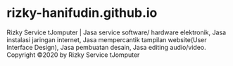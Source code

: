 # rizky-hanifudin.github.io
Rizky Service tJomputer | Jasa service software/ hardware elektronik, Jasa instalasi jaringan internet, Jasa mempercantik tampilan website(User Interface Design), Jasa pembuatan desain, Jasa editing audio/video.
Copyright ©2020 by Rizky Service tJomputer
